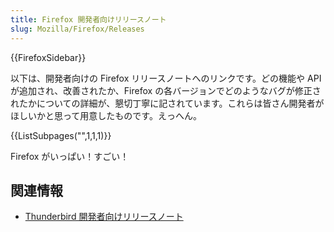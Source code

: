 ```yaml
---
title: Firefox 開発者向けリリースノート
slug: Mozilla/Firefox/Releases
---
```


{{FirefoxSidebar}}

以下は、開発者向けの Firefox リリースノートへのリンクです。どの機能や API が追加され、改善されたか、Firefox の各バージョンでどのようなバグが修正されたかについての詳細が、懇切丁寧に記されています。これらは皆さん開発者がほしいかと思って用意したものです。えっへん。

{{ListSubpages("",1,1,1)}}

Firefox がいっぱい！すごい！

## 関連情報

- [Thunderbird 開発者向けリリースノート](/ja/docs/Mozilla/Thunderbird/Releases)

